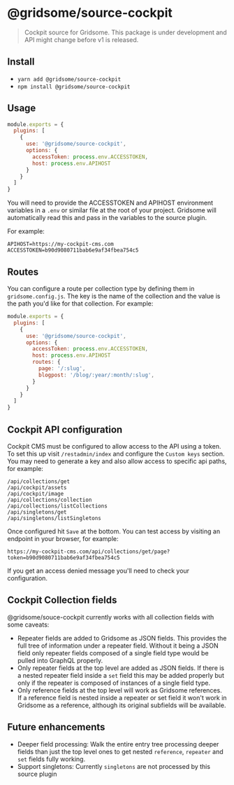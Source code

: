 # @gridsome/source-cockpit

> Cockpit source for Gridsome. This package is under development and
API might change before v1 is released.

## Install
- `yarn add @gridsome/source-cockpit`
- `npm install @gridsome/source-cockpit`

## Usage

```js
module.exports = {
  plugins: [
    {
      use: '@gridsome/source-cockpit',
      options: {
        accessToken: process.env.ACCESSTOKEN,
        host: process.env.APIHOST
      }
    }
  ]
}
```

You will need to provide the ACCESSTOKEN and APIHOST environment variables in a `.env` or similar file at the root of your project. Gridsome will automatically read this and pass in the variables to the source plugin.

For example:

```
APIHOST=https://my-cockpit-cms.com
ACCESSTOKEN=b90d9080711bab6e9af34fbea754c5
```

## Routes

You can configure a route per collection type by defining them in `gridsome.config.js`. The key is the name of the collection and the value is the path you'd like for that collection. For example:

```javascript
module.exports = {
  plugins: [
    {
      use: '@gridsome/source-cockpit',
      options: {
        accessToken: process.env.ACCESSTOKEN,
        host: process.env.APIHOST
        routes: {
          page: '/:slug',
          blogpost: '/blog/:year/:month/:slug',
        }
      }
    }
  ]
}

```

## Cockpit API configuration

Cockpit CMS must be configured to allow access to the API using a token. To set this up visit `/restadmin/index` and configure the `Custom keys` section. You may need to generate a key and also allow access to specific api paths, for example:

```
/api/collections/get
/api/cockpit/assets
/api/cockpit/image
/api/collections/collection
/api/collections/listCollections
/api/singletons/get
/api/singletons/listSingletons
```

Once configured hit `Save` at the bottom. You can test access by visiting an endpoint in your browser, for example:

```
https://my-cockpit-cms.com/api/collections/get/page?token=b90d9080711bab6e9af34fbea754c5
```

If you get an access denied message you'll need to check your configuration.

## Cockpit Collection fields

@gridsome/souce-cockpit currently works with all collection fields with some caveats:

- Repeater fields are added to Gridsome as JSON fields. This provides the full tree of information under a repeater field. Without it being a JSON field only repeater fields composed of a single field type would be pulled into GraphQL properly.
- Only repeater fields at the top level are added as JSON fields. If there is a nested repeater field inside a `set` field this may be added properly but only if the repeater is composed of instances of a single field type.
- Only reference fields at the top level will work as Gridsome references. If a reference field is nested inside a repeater or set field it won't work in Gridsome as a reference, although its original subfields will be available.

## Future enhancements

- Deeper field processing: Walk the entire entry tree processing deeper fields than just the top level ones to get nested `reference`, `repeater` and `set` fields fully working.
- Support singletons: Currently `singletons` are not processed by this source plugin